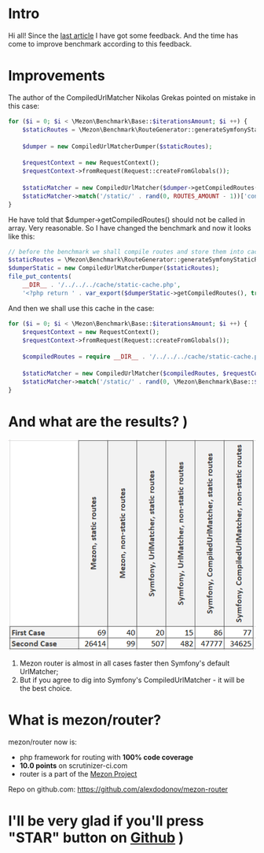# Intro

Hi all! Since the [last article](https://dev.to/alexdodonov/real-life-comparison-of-symfony-router-and-mezon-router-1hb5) I have got some feedback. And the time has come to improve benchmark according to this feedback.

# Improvements

The author of the CompiledUrlMatcher Nikolas Grekas pointed on mistake in this case:

```php
for ($i = 0; $i < \Mezon\Benchmark\Base::$iterationsAmount; $i ++) {
    $staticRoutes = \Mezon\Benchmark\RouteGenerator::generateSymfonyStaticRoutes(1000);

    $dumper = new CompiledUrlMatcherDumper($staticRoutes);

    $requestContext = new RequestContext();
    $requestContext->fromRequest(Request::createFromGlobals());

    $staticMatcher = new CompiledUrlMatcher($dumper->getCompiledRoutes(), $requestContext);
    $staticMatcher->match('/static/' . rand(0, ROUTES_AMOUNT - 1))['controller']();
}
```

He have told that $dumper->getCompiledRoutes() should not be called in array. Very reasonable. So I have changed the benchmark and now it looks like this:

```php
// before the benchmark we shall compile routes and store them into cache
$staticRoutes = \Mezon\Benchmark\RouteGenerator::generateSymfonyStaticRoutes(1000);
$dumperStatic = new CompiledUrlMatcherDumper($staticRoutes);
file_put_contents(
    __DIR__ . '/../../../cache/static-cache.php',
    '<?php return ' . var_export($dumperStatic->getCompiledRoutes(), true) . ';');
```

And then we shall use this cache in the case:

```php
for ($i = 0; $i < \Mezon\Benchmark\Base::$iterationsAmount; $i ++) {
    $requestContext = new RequestContext();
    $requestContext->fromRequest(Request::createFromGlobals());

    $compiledRoutes = require __DIR__ . '/../../../cache/static-cache.php';

    $staticMatcher = new CompiledUrlMatcher($compiledRoutes, $requestContext);
    $staticMatcher->match('/static/' . rand(0, \Mezon\Benchmark\Base::$iterationsAmount - 1))['controller']();
}
```

# And what are the results? )

![table](images/symfony-compiled-url-matcher-2.png)

1. Mezon router is almost in all cases faster then Symfony's default UrlMatcher;
2. But if you agree to dig into Symfony's CompiledUrlMatcher - it will be the best choice. 

# What is mezon/router?

mezon/router now is:

- php framework for routing with **100% code coverage**
- **10.0 points** on scrutinizer-ci.com
- router is a part of the [Mezon Project](https://github.com/alexdodonov/mezon)

Repo on github.com: https://github.com/alexdodonov/mezon-router

# I'll be very glad if you'll press "STAR" button on [Github](https://github.com/alexdodonov/mezon-router) )
